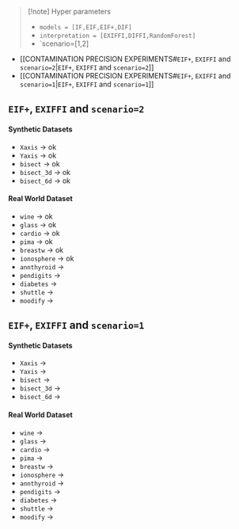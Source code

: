 > [!note] Hyper parameters
>  - `models = [IF,EIF,EIF+,DIF]`
>  - `interpretation = [EXIFFI,DIFFI,RandomForest]`
>  - `scenario=[1,2]

- [[CONTAMINATION PRECISION EXPERIMENTS#`EIF+`, `EXIFFI` and `scenario=2`|`EIF+`, `EXIFFI` and `scenario=2`]]
- [[CONTAMINATION PRECISION EXPERIMENTS#`EIF+`, `EXIFFI` and `scenario=1`|`EIF+`, `EXIFFI` and `scenario=1`]]

## `EIF+`, `EXIFFI` and `scenario=2`

#### Synthetic Datasets

- `Xaxis` → ok
- `Yaxis` → ok
- `bisect` → ok
- `bisect_3d` → ok
- `bisect_6d` → ok

#### Real World Dataset

- `wine` → ok
- `glass` → ok
- `cardio` → ok
- `pima` → ok
- `breastw` → ok
- `ionosphere` → ok
- `annthyroid`  →
- `pendigits` → 
- `diabetes` → 
- `shuttle` → 
- `moodify` → 

## `EIF+`, `EXIFFI` and `scenario=1`

#### Synthetic Datasets

- `Xaxis` →
- `Yaxis` →
- `bisect` →
- `bisect_3d` → 
- `bisect_6d` → 

#### Real World Dataset

- `wine` → 
- `glass` → 
- `cardio` → 
- `pima` → 
- `breastw` → 
- `ionosphere` → 
- `annthyroid`  →
- `pendigits` → 
- `diabetes` → 
- `shuttle` → 
- `moodify` → 